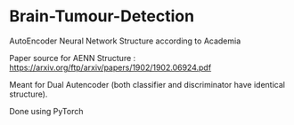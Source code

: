 # Brain-Tumour-Detection
AutoEncoder Neural Network Structure according to Academia

Paper source for AENN Structure : https://arxiv.org/ftp/arxiv/papers/1902/1902.06924.pdf

Meant for Dual Autencoder (both classifier and discriminator have identical structure).

Done using PyTorch
